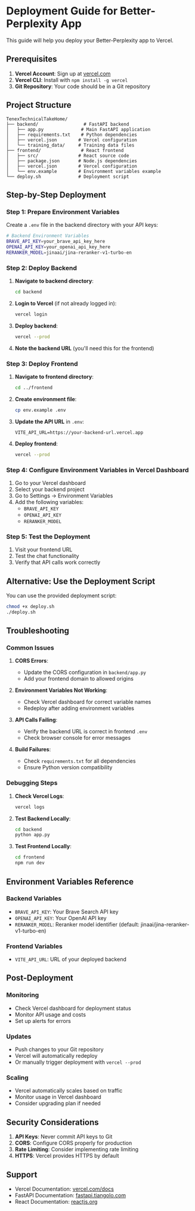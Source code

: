 # Deployment Guide for Better-Perplexity App

This guide will help you deploy your Better-Perplexity app to Vercel.

## Prerequisites

1. **Vercel Account**: Sign up at [vercel.com](https://vercel.com)
2. **Vercel CLI**: Install with `npm install -g vercel`
3. **Git Repository**: Your code should be in a Git repository

## Project Structure

```
TenexTechnicalTakeHome/
├── backend/                 # FastAPI backend
│   ├── app.py              # Main FastAPI application
│   ├── requirements.txt    # Python dependencies
│   ├── vercel.json        # Vercel configuration
│   └── training_data/     # Training data files
├── frontend/               # React frontend
│   ├── src/               # React source code
│   ├── package.json       # Node.js dependencies
│   ├── vercel.json        # Vercel configuration
│   └── env.example        # Environment variables example
└── deploy.sh              # Deployment script
```

## Step-by-Step Deployment

### Step 1: Prepare Environment Variables

Create a `.env` file in the backend directory with your API keys:

```bash
# Backend Environment Variables
BRAVE_API_KEY=your_brave_api_key_here
OPENAI_API_KEY=your_openai_api_key_here
RERANKER_MODEL=jinaai/jina-reranker-v1-turbo-en
```

### Step 2: Deploy Backend

1. **Navigate to backend directory**:
   ```bash
   cd backend
   ```

2. **Login to Vercel** (if not already logged in):
   ```bash
   vercel login
   ```

3. **Deploy backend**:
   ```bash
   vercel --prod
   ```

4. **Note the backend URL** (you'll need this for the frontend)

### Step 3: Deploy Frontend

1. **Navigate to frontend directory**:
   ```bash
   cd ../frontend
   ```

2. **Create environment file**:
   ```bash
   cp env.example .env
   ```

3. **Update the API URL** in `.env`:
   ```
   VITE_API_URL=https://your-backend-url.vercel.app
   ```

4. **Deploy frontend**:
   ```bash
   vercel --prod
   ```

### Step 4: Configure Environment Variables in Vercel Dashboard

1. Go to your Vercel dashboard
2. Select your backend project
3. Go to Settings → Environment Variables
4. Add the following variables:
   - `BRAVE_API_KEY`
   - `OPENAI_API_KEY`
   - `RERANKER_MODEL`

### Step 5: Test the Deployment

1. Visit your frontend URL
2. Test the chat functionality
3. Verify that API calls work correctly

## Alternative: Use the Deployment Script

You can use the provided deployment script:

```bash
chmod +x deploy.sh
./deploy.sh
```

## Troubleshooting

### Common Issues

1. **CORS Errors**:
   - Update the CORS configuration in `backend/app.py`
   - Add your frontend domain to allowed origins

2. **Environment Variables Not Working**:
   - Check Vercel dashboard for correct variable names
   - Redeploy after adding environment variables

3. **API Calls Failing**:
   - Verify the backend URL is correct in frontend `.env`
   - Check browser console for error messages

4. **Build Failures**:
   - Check `requirements.txt` for all dependencies
   - Ensure Python version compatibility

### Debugging Steps

1. **Check Vercel Logs**:
   ```bash
   vercel logs
   ```

2. **Test Backend Locally**:
   ```bash
   cd backend
   python app.py
   ```

3. **Test Frontend Locally**:
   ```bash
   cd frontend
   npm run dev
   ```

## Environment Variables Reference

### Backend Variables
- `BRAVE_API_KEY`: Your Brave Search API key
- `OPENAI_API_KEY`: Your OpenAI API key
- `RERANKER_MODEL`: Reranker model identifier (default: jinaai/jina-reranker-v1-turbo-en)

### Frontend Variables
- `VITE_API_URL`: URL of your deployed backend

## Post-Deployment

### Monitoring
- Check Vercel dashboard for deployment status
- Monitor API usage and costs
- Set up alerts for errors

### Updates
- Push changes to your Git repository
- Vercel will automatically redeploy
- Or manually trigger deployment with `vercel --prod`

### Scaling
- Vercel automatically scales based on traffic
- Monitor usage in Vercel dashboard
- Consider upgrading plan if needed

## Security Considerations

1. **API Keys**: Never commit API keys to Git
2. **CORS**: Configure CORS properly for production
3. **Rate Limiting**: Consider implementing rate limiting
4. **HTTPS**: Vercel provides HTTPS by default

## Support

- Vercel Documentation: [vercel.com/docs](https://vercel.com/docs)
- FastAPI Documentation: [fastapi.tiangolo.com](https://fastapi.tiangolo.com)
- React Documentation: [reactjs.org](https://reactjs.org) 